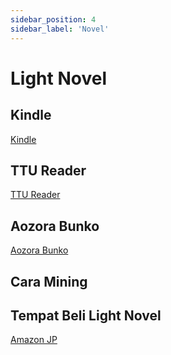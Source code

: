 ```yaml
---
sidebar_position: 4
sidebar_label: 'Novel'
---
```


# Light Novel 

## Kindle
[Kindle](https://tokopedia.link/l4xFd11oMRb)

## TTU Reader
[TTU Reader](https://reader.ttsu.app)

## Aozora Bunko
[Aozora Bunko](https://www.aozora.gr.jp/)
## Cara Mining

## Tempat Beli Light Novel
[Amazon JP](https://www.amazon.co.jp/)